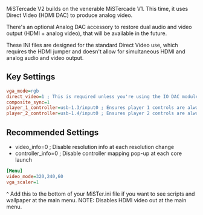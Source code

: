 MiSTercade V2 builds on the venerable MiSTercade V1. This time, it uses Direct Video (HDMI DAC) to produce analog video.

There's an optional Analog DAC accessory to restore dual audio and video output (HDMI + analog video), that will be available in the future.

These INI files are designed for the standard Direct Video use, which requires the HDMI jumper and doesn't allow for simultaneous HDMI and analog audio and video output.

## Key Settings
```ini
vga_mode=rgb 
direct_video=1 ; This is required unless you're using the IO DAC modules for analog audio and video.
composite_sync=1
player_1_controller=usb-1.3/input0 ; Ensures player 1 controls are always assigned to player 1
player_2_controller=usb-1.4/input0 ; Ensures player 2 controls are always assigned to player 2
```

## Recommended Settings
* video_info=0 ; Disable resolution info at each resolution change
* controller_info=0 ; Disable controller mapping pop-up at each core launch

```ini
[Menu]
video_mode=320,240,60
vga_scaler=1
```
^ Add this to the bottom of your MiSTer.ini file if you want to see scripts and wallpaper at the main menu. NOTE: Disables HDMI video out at the main menu.
